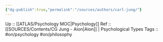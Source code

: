 ```yaml
---
{"dg-publish":true,"permalink":"/sources/authors/carl-jung/"}
---
```


Up :: [[ATLAS/Psychology MOC\|Psychology]]
Ref :: [[SOURCES/Contents/CG Jung - Aion\|Aion]] | Psychological Types 
Tags :: #on/psychology #on/philosophy 